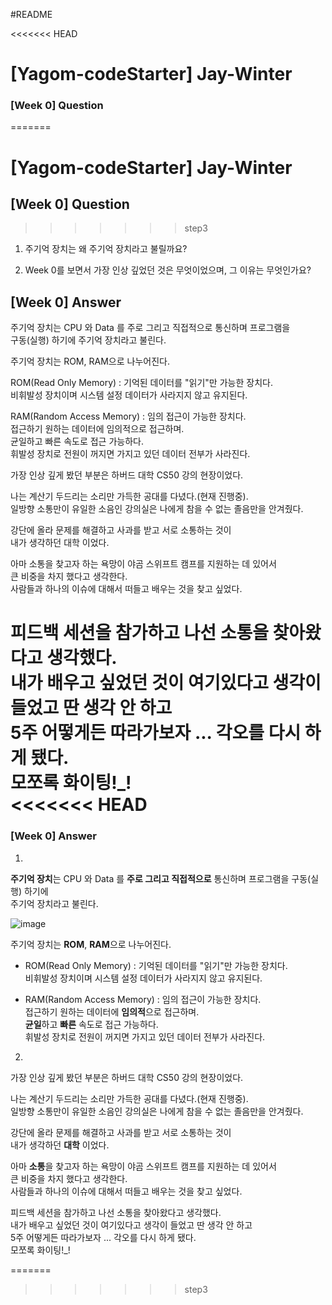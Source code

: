 #README

<<<<<<< HEAD
# [Yagom-codeStarter] Jay-Winter 

### [Week 0] Question

=======
# [Yagom-codeStarter] Jay-Winter
## [Week 0] Question
>>>>>>> step3
1. 주기억 장치는 왜 주기억 장치라고 불릴까요?

2. Week 0를 보면서 가장 인상 깊었던 것은 무엇이었으며, 그 이유는 무엇인가요?

## [Week 0] Answer
주기억 장치는 CPU 와 Data 를 주로 그리고 직접적으로 통신하며 프로그램을    
구동(실행) 하기에 주기억 장치라고 불린다.   

주기억 장치는 ROM, RAM으로 나누어진다.   
   
ROM(Read Only Memory) : 기억된 데이터를 "읽기"만 가능한 장치다.   
비휘발성 장치이며 시스템 설정 데이터가 사라지지 않고 유지된다.   
   
RAM(Random Access Memory) : 임의 접근이 가능한 장치다.   
접근하기 원하는 데이터에 임의적으로 접근하며.   
균일하고 빠른 속도로 접근 가능하다.   
휘발성 장치로 전원이 꺼지면 가지고 있던 데이터 전부가 사라진다.   
   
가장 인상 깊게 봤던 부분은 하버드 대학 CS50 강의 현장이었다.   
   
나는 계산기 두드리는 소리만 가득한 공대를 다녔다.(현재 진행중).   
일방향 소통만이 유일한 소음인 강의실은 나에게 참을 수 없는 졸음만을 안겨줬다.   
   
강단에 올라 문제를 해결하고 사과를 받고 서로 소통하는 것이   
내가 생각하던 대학 이었다.   
   
아마 소통을 찾고자 하는 욕망이 야곰 스위프트 캠프를 지원하는 데 있어서   
큰 비중을 차지 했다고 생각한다.   
사람들과 하나의 이슈에 대해서 떠들고 배우는 것을 찾고 싶었다.   
   
피드백 세션을 참가하고 나선 소통을 찾아왔다고 생각했다.   
내가 배우고 싶었던 것이 여기있다고 생각이 들었고 딴 생각 안 하고   
5주 어떻게든 따라가보자 ... 각오를 다시 하게 됐다.   
모쪼록 화이팅!_!   
<<<<<<< HEAD
=======
### [Week 0] Answer
1. 

**주기억 장치**는 CPU 와 Data 를 **주로 그리고 직접적으로** 통신하며 프로그램을 구동(실행) 하기에   
주기억 장치라고 불린다.       

![  image  ](https://user-images.githubusercontent.com/81538994/162753461-e6c69538-f0a2-4aa8-b824-5921dd2e887b.png)

주기억 장치는 **ROM**,  **RAM**으로 나누어진다.   

- ROM(Read Only Memory)
: 기억된 데이터를 "읽기"만 가능한 장치다.   
비휘발성 장치이며 시스템 설정 데이터가 사라지지 않고 유지된다.

- RAM(Random Access Memory)
: 임의 접근이 가능한 장치다.   
접근하기 원하는 데이터에 **임의적**으로 접근하며.  
**균일**하고 **빠른** 속도로 접근 가능하다.   
휘발성 장치로 전원이 꺼지면 가지고 있던 데이터 전부가 사라진다.
 
2.  

가장 인상 깊게 봤던 부분은 하버드 대학 CS50 강의 현장이었다.   
   
나는 계산기 두드리는 소리만 가득한 공대를 다녔다.(현재 진행중).  
일방향 소통만이 유일한 소음인 강의실은 나에게 참을 수 없는 졸음만을 안겨줬다.   
   
강단에 올라 문제를 해결하고 사과를 받고 서로 소통하는 것이   
내가 생각하던 **대학** 이었다.   
   
아마 **소통**을 찾고자 하는 욕망이 야곰 스위프트 캠프를 지원하는 데 있어서      
큰 비중을 차지 했다고 생각한다.   
사람들과 하나의 이슈에 대해서 떠들고 배우는 것을 찾고 싶었다.   
      
피드백 세션을 참가하고 나선 소통을 찾아왔다고 생각했다.    
내가 배우고 싶었던 것이 여기있다고 생각이 들었고 딴 생각 안 하고   
5주 어떻게든 따라가보자 ... 각오를 다시 하게 됐다.   
모쪼록 화이팅!_!   
 

 
=======
>>>>>>> step3
